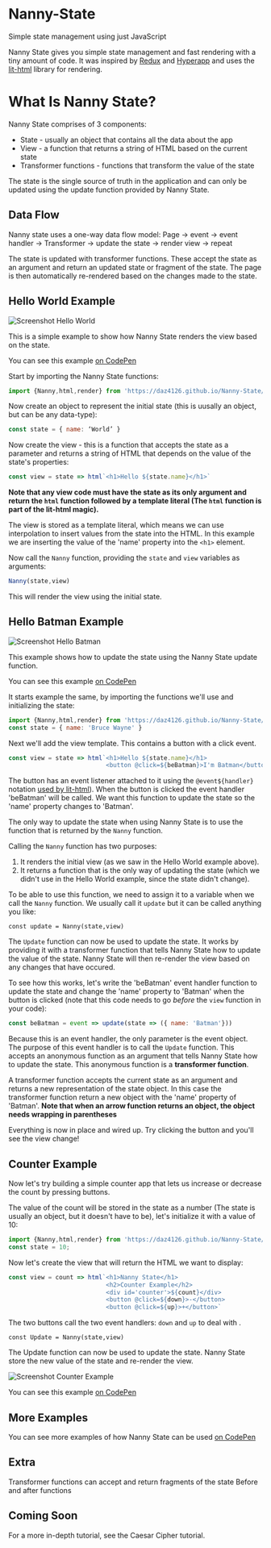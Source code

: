# Nanny-State
Simple state management using just JavaScript

Nanny State gives you simple state management and fast rendering with a tiny amount of code. 
It was inspired by [Redux](https://redux.js.org) and [Hyperapp](https://hyperapp.dev) and uses the [lit-html](https://lit-html.polymer-project.org) library for rendering.

# What Is Nanny State?

Nanny State comprises of 3 components:

* State - usually an object that contains all the data about the app
* View -  a function that returns a string of HTML based on the current state
* Transformer functions - functions that transform the value of the state

The state is the single source of truth in the application and can only be updated using the update function provided by Nanny State.

## Data Flow

Nanny state uses a one-way data flow model:
Page -> event -> event handler -> Transformer -> update the state -> render view -> repeat

The state is updated with transformer functions. These accept the state as an argument and return an updated state or fragment of the state. The page is then automatically re-rendered based on the changes made to the state.

## Hello World Example

![Screenshot Hello World](https://user-images.githubusercontent.com/16646/125823073-d88989b7-f807-4213-a871-f5f41e198f23.png)

This is a simple example to show how Nanny State renders the view based on the state.

You can see this example [on CodePen](https://codepen.io/daz4126/pen/zYwZjWw)

Start by importing the Nanny State functions:

```javascript
import {Nanny,html,render} from 'https://daz4126.github.io/Nanny-State/main.js'
```

Now create an object to represent the initial state (this is uusally an object, but can be any data-type):

```javascript
const state = { name: ‘World’ }
```

Now create the view - this is a function that accepts the state as a parameter and returns a string of HTML that depends on the value of the state's properties:

```javascript
const view = state => html`<h1>Hello ${state.name}</h1>`
```

**Note that any view code must have the state as its only argument and return the `html` function followed by a template literal (The `html` function is part of the lit-html magic).**

The view is stored as a template literal, which means we can use interpolation to insert values from the state into the HTML. In this example we are inserting the value of the 'name' property into the `<h1>` element.

Now call the `Nanny` function, providing the `state` and `view` variables as arguments:

```javascript
Nanny(state,view)
```

This will render the view using the initial state.

## Hello Batman Example
![Screenshot Hello Batman](https://user-images.githubusercontent.com/16646/125826661-0b799f2d-613d-45b8-9bef-5c0d214fe669.png)

This example shows how to update the state using the Nanny State update function.

You can see this example [on CodePen](https://codepen.io/daz4126/pen/oNWZdyd)

It starts example the same, by importing the functions we'll use and initializing the state:

```javascript
import {Nanny,html,render} from 'https://daz4126.github.io/Nanny-State/main.js'
const state = { name: 'Bruce Wayne' }
```

Next we'll add the view template. This contains a button with a click event.

```javascript
const view = state => html`<h1>Hello ${state.name}</h1>
                           <button @click=${beBatman}>I'm Batman</button>`
```

The button has an event listener attached to it using the `@event${handler}` notation [used by lit-html](https://lit-html.polymer-project.org/guide/writing-templates#add-event-listeners)). When the button is clicked the event handler 'beBatman' will be called. We want this function to update the state so the 'name' property changes to 'Batman'.

The only way to update the state when using Nanny State is to use the function that is returned by the `Nanny` function.

Calling the `Nanny` function has two purposes:
1) It renders the initial view (as we saw in the Hello World example above).
2) It returns a function that is the only way of updating the state (which we didn't use in the Hello World example, since the state didn't change).

To be able to use this function, we need to assign it to a variable when we call the `Nanny` function. We usually call it `update` but it can be called anything you like:

```
const update = Nanny(state,view)
```

The `Update` function can now be used to update the state. It works by providing it with a transformer function that tells Nanny State how to update the value of the state. Nanny State will then re-render the view based on any changes that have occured.

To see how this works, let's write the 'beBatman' event handler function to update the state and change the 'name' property to 'Batman' when the button is clicked (note that this code needs to go *before* the `view` function in your code):

```javascript
const beBatman = event => update(state => ({ name: 'Batman'}))
```

Because this is an event handler, the only parameter is the event object. The purpose of this event handler is to call the `Update` function. This accepts an anonymous function as an argument that tells Nanny State how to update the state. This anonymous function is a **transformer function**.

A transformer function accepts the current state as an argument and returns a new representation of the state object. In this case the transformer function return a new object with the 'name' property of 'Batman'.
**Note that when an arrow function returns an object, the object needs wrapping in parentheses**

Everything is now in place and wired up. Try clicking the button and you'll see the view change!

## Counter Example

Now let's try building a simple counter app that lets us increase or decrease the count by pressing buttons.

The value of the count will be stored in the state as a number (The state is usually an object, but it doesn't have to be), let's initialize it with a value of 10:

```javascript
import {Nanny,html,render} from 'https://daz4126.github.io/Nanny-State/main.js'
const state = 10;
```

Now let's create the view that will return the HTML we want to display:

```javascript
const view = count => html`<h1>Nanny State</h1>
                           <h2>Counter Example</h2>
                           <div id='counter'>${count}</div>
                           <button @click=${down}>-</button>
                           <button @click=${up}>+</button>`
```

The two buttons call the two event handlers: `down` and `up` to deal with .


```
const Update = Nanny(state,view)
```

The Update function can now be used to update the state. Nanny State store the new value of the state and re-render the view.

![Screenshot Counter Example](https://user-images.githubusercontent.com/16646/125827676-f8510690-5b2e-4e98-b8b2-d00b8f530061.png)

You can see this example [on CodePen](https://codepen.io/daz4126/pen/vYgdLdX!)


## More Examples

You can see more examples of how Nanny State can be used [on CodePen](https://codepen.io/collection/RzbNmw)

## Extra
Transformer functions can accept and return fragments of the state
Before and after functions

## Coming Soon
For a more in-depth tutorial, see the Caesar Cipher tutorial.




